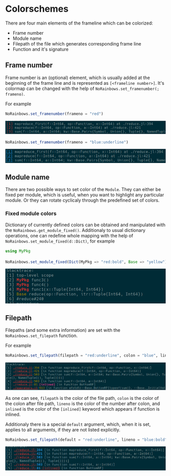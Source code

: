 # Colorschemes

There are four main elements of the frameline which can be colorized:

* Frame number
* Module name
* Filepath of the file which generates corresponding frame line
* Function and it's signature

## Frame number

Frame number is an (optional) element, which is usually added at the beginning of the frame line and is represented as `[<frameline number>]`. It's colormap can be changed with the help of `NoRainbows.set_framenumber(; frameno)`.

For example

```julia
NoRainbows.set_framenumber(frameno = "red")
```
![frameno_red](./assets/frameno_red.png)

```julia
NoRainbows.set_framenumber(frameno = "blue:underline")
```
![frameno_red](./assets/frameno_blue.png)

## Module name

There are two possible ways to set color of the `Module`. They can either be fixed per module, which is useful, when you want to highlight any particular module. Or they can rotate cyclicaly through the predefined set of colors.

### Fixed module colors

Dictionary of currently defined colors can be obtained and manipulated with the `NoRainbows.get_module_fixed()`. Additionaly to usual dictionary operations, one can redefine whole mapping with the help of `NoRainbows.set_module_fixed(d::Dict)`, for example

```julia
using MyPkg

NoRainbows.set_module_fixed(Dict(MyPkg => "red:bold", Base => "yellow"))
```
![modules_fixed](./assets/modules_fixed.png)

## Filepath

Filepaths (and some extra information) are set with the `NoRainbows.set_filepath` function.

For example

```julia
NoRainbows.set_filepath(filepath = "red:underline", colon = "blue", lineno = "yellow", inlined = "magenta:bold")
```
![filepath_all](./assets/filepath_all.png)

As one can see, `filepath` is the color of the file path, `colon` is the color of the colon after file path, `lineno` is the color of the number after colon, and `inlined` is the color of the `[inlined]` keyword which appears if function is inlined.


Additionaly there is a special `default` argument, which, when it is set, applies to all arguments, if they are not listed explicitly.

```julia
NoRainbows.set_filepath(default = "red:underline", lineno = "blue:bold")
```
![filepath_default](./assets/filepath_default.png)
